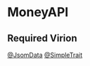 # MoneyAPI

## Required Virion

[@JsomData](https://github.com/sky-min/JsonData) [@SimpleTrait](https://github.com/sky-min/pmmp-SimpleTrait)
